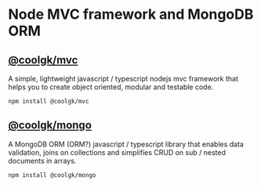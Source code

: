 # Node MVC framework and MongoDB ORM

## [@coolgk/mvc](./node-mvc.md)

A simple, lightweight javascript / typescript nodejs mvc framework that helps you to create object oriented, modular and testable code.

`npm install @coolgk/mvc`

## [@coolgk/mongo](./mongodb-orm.md)

A MongoDB ORM (ORM?) javascript / typescript library that enables data validation, joins on collections and simplifies CRUD on sub / nested documents in arrays.

`npm install @coolgk/mongo`
